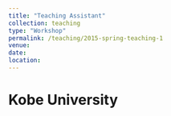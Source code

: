 ```yaml
---
title: "Teaching Assistant"
collection: teaching
type: "Workshop"
permalink: /teaching/2015-spring-teaching-1
venue:
date:
location:
---
```


Kobe University
======

